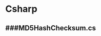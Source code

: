 # Csharp

<script type="text/javascript" src="../js/general.js"></script>

###MD5HashChecksum.cs
---